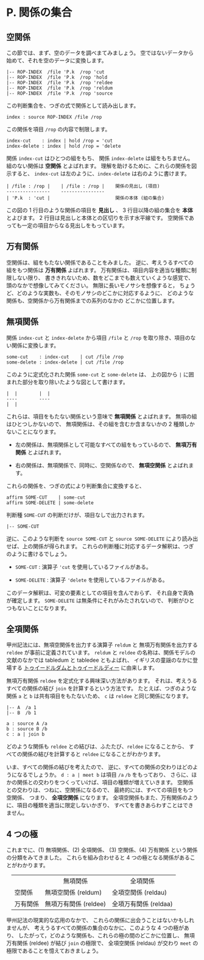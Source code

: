 # P. 関係の集合


## 空関係

この節では、まず、空のデータを調べまてみましょう。
空ではないデータから始めて、それを空のデータに変換します。

``` text
|-- ROP-INDEX  /file 'P.k  /rop 'cut
|-- ROP-INDEX  /file 'P.k  /rop 'hold
|-- ROP-INDEX  /file 'P.k  /rop 'reldee
|-- ROP-INDEX  /file 'P.k  /rop 'reldum
|-- ROP-INDEX  /file 'P.k  /rop 'source
```

この判断集合を、つぎの式で関係として読み出します。

``` text
index : source ROP-INDEX /file /rop
```

この関係を項目 `/rop` の内容で制限します。

``` text
index-cut    : index | hold /rop = 'cut
index-delete : index | hold /rop = 'delete
```

関係 `index-cut` はひとつの組をもち、
関係 `index-delete` は組をもちません。
組のない関係は **空関係** とよばれます。
理解を助けるために、これらの関係を図示すると、
`index-cut` は左のように、`index-delete` は右のように書けます。

``` text
| /file : /rop |    | /file : /rop |    関係の見出し (項目)
----------------    ----------------    
| 'P.k  : 'cut |                        関係の本体 (組の集合)
```

この図の 1 行目のような関係の項目を **見出し** 、
3 行目以降の組の集合を **本体** とよびます。
2 行目は見出しと本体との区切りを示す水平線です。
空関係であっても一定の項目からなる見出しをもっています。


## 万有関係

空関係は、組をもたない関係であることをみました。
逆に、考えうるすべての組をもつ関係は **万有関係** よばれます。
万有関係は、項目内容を適当な種類に制限しない限り、
書ききれないため、数をどこまでも数えていくような感覚で、
頭のなかで想像してみてください。
無限に長いモノサシを想像すると，
ちょうど、どのような実数も、そのモノサシのどこかに対応するように、
どのような関係も、空関係から万有関係までの系列のなかの
どこかに位置します。


## 無項関係

関係 `index-cut` と `index-delete` から項目
`/file` と `/rop` を取り除き、項目のない関係に変換します。

``` text
some-cut    : index-cut    | cut /file /rop
some-delete : index-delete | cut /file /rop
```

このように定式化された関係 `some-cut` と `some-delete` は、
上の図から `|` に囲まれた部分を取り除いたような図として書けます。

``` text
|  |        |  |
----        ----
|  |
```

これらは、項目をもたない関係という意味で **無項関係** とよばれます。
無項の組はひとつしかないので、
無項関係は、その組を含むか含まないかの 2 種類しかないことになります。

- 左の関係は、無項関係として可能なすべての組をもっているので、
  **無項万有関係** とよばれます。

- 右の関係は、無項関係で、同時に、空関係なので、
  **無項空関係** とよばれます。

これらの関係を、つぎの式により判断集合に変換すると、

``` text
affirm SOME-CUT    | some-cut
affirm SOME-DELETE | some-delete
```

判断種 `SOME-CUT` の判断だけが、項目なしで出力されます。

``` text
|-- SOME-CUT
```

逆に、このような判断を `source SOME-CUT` と
`source SOME-DELETE` により読み出せば、上の関係が得られます。
これらの判断種に対応するデータ解釈は、つぎのように書けるでしょう。

 - `SOME-CUT` : 演算子 `'cut` を使用しているファイルがある。

 - `SOME-DELETE` : 演算子 `'delete` を使用しているファイルがある。

このデータ解釈は、可変の要素としての項目を含んでおらず、
それ自身で真偽が確定します。
`SOME-DELETE` は無条件にそれがみたされないので、
判断がひとつもないことになります。


## 全項関係

甲州記法には、無項空関係を出力する演算子 `reldum` と
無項万有関係を出力する `reldee` が事前に定義されています。
`reldum` と `reldee` の名称は、関係モデルの文献のなかでは
tabledum と tabledee ともよばれ、
イギリスの童謡のなかに登場する [トゥイードルダムとトゥイードルディー][dumdee]
に由来します。

無項万有関係 `reldee` を定式化する興味深い方法があります。
それは、考えうるすべての関係の結び `join` を計算するという方法です。
たとえば、つぎのような関係 `a` と `b` は共有項目をもたないため、
`c` は `reldee` と同じ関係になります。

``` text
|-- A  /a 1
|-- B  /b 1

a : source A /a
b : source B /b
c : a | join b
```

どのような関係も `reldee` との結びは、ふたたび、`reldee` になることから、
すべての関係の結びを計算すると `reldee` になることがわかります。

いま、すべての関係の結びを考えたので、
逆に、すべての関係の交わりはどのようになるでしょうか。
`d : a | meet b` は項目 `/a` `/b` をもっており、
さらに、ほかの関係との交わりをつくっていけば、項目の種類が増えていきます。
空関係との交わりは、つねに、空関係になるので、
最終的には、すべての項目をもつ空関係、
つまり、 **全項空関係** になります。
全項空関係もまた、万有関係のように、項目の種類を適当に限定しないかぎり、
すべてを書きあらわすことはできません。


## 4 つの極

これまでに、(1) 無項関係、(2) 全項関係、
(3) 空関係、(4) 万有関係 という関係の分類をみてきました。
これらを組み合わせると 4 つの極となる関係があることがわかります。

<div style="margin-left: 10pt">
  <table>
    <tr>
      <td></td>
      <td style="text-align: center">無項関係</td>
      <td style="text-align: center">全項関係</td>
    </tr>
    <tr>
      <td>空関係</td>
      <td>無項空関係 (reldum)</td>
      <td>全項空関係 (reldau)</td>
    </tr>
    <tr>
      <td>万有関係</td>
      <td>無項万有関係 (reldee)</td>
      <td>全項万有関係 (reldaa)</td>
    </tr>
  </table>
</div>

甲州記法の現実的な応用のなかで、
これらの関係に出会うことはないかもしれませんが、
考えうるすべての関係の集合のなかに、このような 4 つの極があり、
したがって，どのような関係も、これらの極の間のどこかに位置し、
無項万有関係 (reldee) が結び `join` の極限で、
全項空関係 (reldau) が交わり `meet` の極限であることを憶えておきましょう。


[P.k]:   https://github.com/seinokatsuhiro/abc-of-koshucode/blob/master/draft/section/P/P.k
[dumdee]: http://ja.wikipedia.org/wiki/トゥイードルダムとトゥイードルディー

